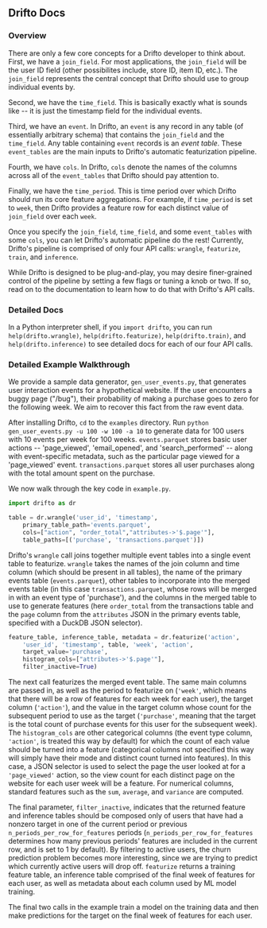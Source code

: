 ## Drifto Docs

### Overview

There are only a few core concepts for a Drifto developer to think about. First, we have a `join_field`. For most applications, the `join_field` will be the user ID field (other possibilites include, store ID, item ID, etc.). The `join_field` represents the central concept that Drifto should use to group individual events by.

Second, we have the `time_field`. This is basically exactly what is sounds like -- it is just the timestamp field for the individual events.

Third, we have an `event`. In Drifto, an `event` is any record in any table (of essentially arbitrary schema) that contains the `join_field` and the `time_field`. Any table containing `event` records is an *event table*. These `event_tables` are the main inputs to Drifto's automatic featurization pipeline.

Fourth, we have `cols`. In Drifto, `cols` denote the names of the columns across all of the `event_tables` that Drifto should pay attention to.

Finally, we have the `time_period`. This is time period over which Drifto should run its core feature aggregations. For example, if `time_period` is set to `week`, then Drifto provides a feature row for each distinct value of `join_field` over each `week`.

Once you specify the `join_field`, `time_field`, and some `event_tables` with some `cols`, you can let Drifto's automatic pipeline do the rest! Currently, Drifto's pipeline is comprised of only four API calls: `wrangle`, `featurize`, `train`, and `inference`.

While Drifto is designed to be plug-and-play, you may desire finer-grained control of the pipeline by setting a few flags or tuning a knob or two. If so, read on to the documentation to learn how to do that with Drifto's API calls.

### Detailed Docs

In a Python interpreter shell, if you `import drifto`, you can run `help(drifto.wrangle)`,
`help(drifto.featurize)`, `help(drifto.train)`, and `help(drifto.inference)` to see detailed
docs for each of our four API calls.

### Detailed Example Walkthrough

We provide a sample data generator, `gen_user_events.py`, that generates user interaction
events for a hypothetical website. If the user encounters a buggy page ("/bug"), their
probability of making a purchase goes to zero for the following week.
We aim to recover this fact from the raw event data.

After installing Drifto, `cd` to the `examples` directory. Run `python gen_user_events.py -u 100 -w 100 -a 10`
to generate data for 100 users with 10 events per week for 100 weeks. `events.parquet` stores basic
user actions -- 'page\_viewed', 'email\_opened', and 'search\_performed' -- along with event-specific
metadata, such as the particular page viewed for a 'page\_viewed' event. `transactions.parquet` stores
all user purchases along with the total amount spent on the purchase.

We now walk through the key code in `example.py`.

```python
import drifto as dr

table = dr.wrangle('user_id', 'timestamp',
    primary_table_path='events.parquet',
    cols=["action", "order_total","attributes->'$.page'"],
    table_paths=[('purchase', 'transactions.parquet')])
```

Drifto's `wrangle` call joins together multiple event tables into a single event
table to featurize.
`wrangle` takes the names of the join column and time column (which should be present in all tables), the
name of the primary events table (`events.parquet`), other tables to incorporate into the
merged events table (in this case `transactions.parquet`, whose rows will be merged in with
an event type of 'purchase'), and the columns in the merged table to use to generate features (here `order_total`
from the transactions table and the `page` column from the `attributes` JSON in the primary events table,
specified with a DuckDB JSON selector).

```python
feature_table, inference_table, metadata = dr.featurize('action', 
    'user_id', 'timestamp', table, 'week', 'action',
    target_value='purchase',
    histogram_cols=["attributes->'$.page'"],
    filter_inactive=True)
```

The next call featurizes the merged event table. The same main columns are passed in, as well as the
period to featurize on (`'week'`, which means that there will be a row of features for each week
for each user), the target column (`'action'`), and the value in the target column whose count for
the subsequent period to use as the target (`'purchase'`, meaning that the target is the total count of
purchase events for this user for the subsequent week). The `histogram_cols` are other categorical columns
(the event type column, `'action'`, is treated this way by default) for which the count of each value should be
turned into a feature (categorical columns not specified this way will simply have their mode and distinct count
turned into features). In this case, a JSON selector is used to select the page the user looked at for a `'page_viewed'`
action, so the view count for each distinct page on the website for each user week will be a feature. For numerical
columns, standard features such as the `sum`, `average`, and `variance` are computed.

The final parameter,
`filter_inactive`, indicates that the returned feature and inference tables should be composed only of users that
have had a nonzero target in one of the current period or previous `n_periods_per_row_for_features` periods
(`n_periods_per_row_for_features` determines how many previous periods' features are included in the current row,
and is set to 1 by default). By filtering to active users, the churn prediction problem becomes more interesting, since
we are trying to predict which currently active users will drop off. `featurize` returns a training feature table,
an inference table
comprised of the final week of features for each user, as well as metadata about each column used by
ML model training.

The final two calls in the example train a model on the training data and then make predictions for the target
on the final week of features for each user.
